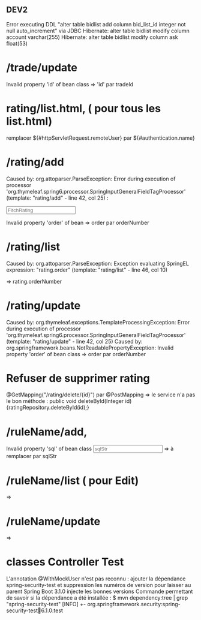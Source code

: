 ## DEV2
Error executing DDL "alter table bidlist add column bid_list_id integer not null auto_increment" via JDBC
Hibernate: alter table bidlist modify column account  varchar(255)
Hibernate: alter table bidlist modify column ask  float(53)


# /trade/update
Invalid property 'id' of bean class => 'id' par tradeId


# rating/list.html, ( pour tous les list.html)
remplacer ${#httpServletRequest.remoteUser} par ${#authentication.name}

# /rating/add
Caused by: org.attoparser.ParseException: Error during execution of processor 
'org.thymeleaf.spring6.processor.SpringInputGeneralFieldTagProcessor' 
(template: "rating/add" - line 42, col 25) : 

<input type="text" th:field="*{order}" id="order" placeholder="FitchRating" class="col-4">

Invalid property 'order' of bean
=> order par orderNumber

# /rating/list
Caused by: org.attoparser.ParseException: Exception evaluating SpringEL expression:
"rating.order" (template: "rating/list" - line 46, col 10)
<td th:text="${rating.order}"></td> => rating.orderNumber

# /rating/update
Caused by: org.thymeleaf.exceptions.TemplateProcessingException: Error during execution of processor 
'org.thymeleaf.spring6.processor.SpringInputGeneralFieldTagProcessor' (template: "rating/update" - line 42, col 25)
Caused by: org.springframework.beans.NotReadablePropertyException: Invalid property 'order' of bean class 
=> order par orderNumber

# Refuser de supprimer rating
@GetMapping("/rating/delete/{id}") par @PostMapping
=> le service n'a pas le bon méthode : public void deleteById(Integer id) {ratingRepository.deleteById(id);}

# /ruleName/add, 
Invalid property 'sql' of bean class
<input type="text" th:field="*{sqlStr}" id="sql" placeholder="sqlStr" class="col-4"> => à remplacer par sqlStr
# /ruleName/list ( pour Edit)
<td th:text="${ruleName.sql}"></td> => <td th:text="${ruleName.sqlStr}"></td>

# /ruleName/update
<td th:text="${ruleName.sql}"></td> => <td th:text="${ruleName.sqlStr}"></td>

# classes Controller Test 
L'annotation @WithMockUser n'est pas reconnu : ajouter la dépendance
<artifactId>spring-security-test</artifactId> 
et suppression les numéros de version pour laisser au parent Spring Boot 3.1.0 injecte les bonnes versions
Commande permettant de savoir si la dépendance a été installée : 
$ mvn dependency:tree | grep "spring-security-test"
[INFO] +- org.springframework.security:spring-security-test:jar:6.1.0:test